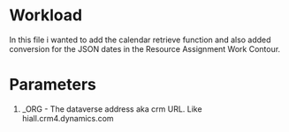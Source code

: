 # Workload
In this file i wanted to add the calendar retrieve function and also added conversion for the JSON dates
in the Resource Assignment Work Contour. 

# Parameters
1. _ORG - The dataverse address aka crm URL. Like hiall.crm4.dynamics.com

